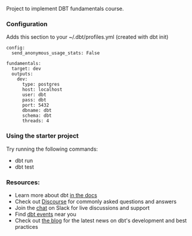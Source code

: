 Project to implement DBT fundamentals course.

### Configuration

Adds this section to your ~/.dbt/profiles.yml (created with dbt init)
```
config:
  send_anonymous_usage_stats: False

fundamentals:
  target: dev
  outputs:
    dev:
      type: postgres
      host: localhost
      user: dbt
      pass: dbt
      port: 5432
      dbname: dbt
      schema: dbt
      threads: 4
```

### Using the starter project

Try running the following commands:
- dbt run
- dbt test


### Resources:
- Learn more about dbt [in the docs](https://docs.getdbt.com/docs/introduction)
- Check out [Discourse](https://discourse.getdbt.com/) for commonly asked questions and answers
- Join the [chat](http://slack.getdbt.com/) on Slack for live discussions and support
- Find [dbt events](https://events.getdbt.com) near you
- Check out [the blog](https://blog.getdbt.com/) for the latest news on dbt's development and best practices
